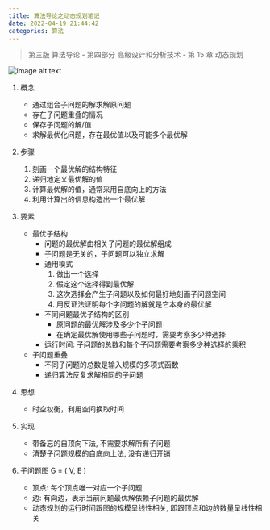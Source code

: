 ```yaml
---
title: 算法导论之动态规划笔记
date: 2022-04-19 21:44:42
categories: 算法
---
```


> 第三版 算法导论 - 第四部分 高级设计和分析技术 - 第 15 章 动态规划

 <!-- more -->

![image alt text](/images/dp.png)

1. 概念

   - 通过组合子问题的解求解原问题
   - 存在子问题重叠的情况
   - 保存子问题的解/值
   - 求解最优化问题，存在最优值以及可能多个最优解

2. 步骤

   1. 刻画一个最优解的结构特征
   2. 递归地定义最优解的值
   3. 计算最优解的值，通常采用自底向上的方法
   4. 利用计算出的信息构造出一个最优解

3. 要素

   - 最优子结构
     - 问题的最优解由相关子问题的最优解组成
     - 子问题是无关的，子问题可以独立求解
     - 通用模式
       1. 做出一个选择
       2. 假定这个选择得到最优解
       3. 这次选择会产生子问题以及如何最好地刻画子问题空间
       4. 用反证法证明每个字问题的解就是它本身的最优解
     - 不同问题最优子结构的区别
       - 原问题的最优解涉及多少个子问题
       - 在确定最优解使用哪些子问题时，需要考察多少种选择
     - 运行时间: 子问题的总数和每个子问题需要考察多少种选择的乘积
   - 子问题重叠
     - 不同子问题的总数是输入规模的多项式函数
     - 递归算法反复求解相同的子问题

4. 思想

   - 时空权衡，利用空间换取时间

5. 实现

   - 带备忘的自顶向下法, 不需要求解所有子问题
   - 清楚子问题规模的自底向上法, 没有递归开销

6. 子问题图 G = ( V, E )
   - 顶点: 每个顶点唯一对应一个子问题
   - 边: 有向边，表示当前问题最优解依赖子问题的最优解
   - 动态规划的运行时间跟图的规模呈线性相关, 即跟顶点和边的数量呈线性相关

